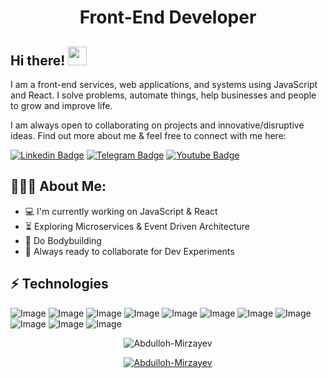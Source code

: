<h1 align="center">Front-End Developer</h1>

## Hi there! <img src="https://raw.githubusercontent.com/aemmadi/aemmadi/master/wave.gif" width="30px">

I am a front-end services, web applications, and systems using JavaScript and React. I solve problems, automate things, help businesses and people to grow and improve life. </br>

I am always open to collaborating on projects and innovative/disruptive ideas. Find out more about me & feel free to connect with me here:

[![Linkedin Badge](https://img.shields.io/badge/-abdulloh_mirzayev-blue?style=flat-square&logo=Linkedin&logoColor=white&link=https://www.linkedin.com/in/sukhrob-nuraliev-100845186/)](https://www.linkedin.com/in/abdulloh-mirzayev-100845186/) 
[![Telegram Badge](https://img.shields.io/badge/@abdulloh2006-2CA5E0?style=flat-square&logo=telegram&logoColor=white&link=https://t.me/sukhrobnuraliev)](https://t.me/abdulloh2006) 
[![Youtube Badge](https://img.shields.io/badge/@WebDasturlash-FF0004?style=flat-square&logo=youtube&logoColor=white&link=https://www.youtube.com/@NuraliyevOrgatadi)](https://www.youtube.com/@Web-Developer)

  
<h2 align="left">👨🏻‍💻 About Me:</h2>

- :computer: I'm currently working on JavaScript & React
- :hourglass_flowing_sand:  Exploring Microservices & Event Driven Architecture
- :muscle: Do Bodybuilding
- :rocket: Always ready to collaborate for Dev Experiments

## ⚡ Technologies
![Image](https://img.shields.io/badge/JavaScript-323330?style=for-the-badge&logo=javascript&logoColor=F7DF1E)
![Image](https://img.shields.io/badge/React.js-35495E?style=for-the-badge&logo=reaktdotjs&logoColor=4FC08D)
![Image](https://img.shields.io/badge/nuxt.js-00C58E?style=for-the-badge&logo=nuxtdotjs&logoColor=white)
![Image](https://img.shields.io/badge/jQuery-0769AD?style=for-the-badge&logo=jquery&logoColor=white)
![Image](https://img.shields.io/badge/Tailwind_CSS-38B2AC?style=for-the-badge&logo=tailwind-css&logoColor=white)
![Image](https://img.shields.io/badge/Git-F05032?style=for-the-badge&logo=git&logoColor=white)
![Image](https://img.shields.io/badge/-HTML5-E34F26?style=for-the-badge&logo=html5&logoColor=white)
![Image](https://img.shields.io/badge/-CSS3-1572B6?style=for-the-badge&logo=css3)
![Image](https://img.shields.io/badge/-Bootstrap-563D7C?style=for-the-badge&logo=bootstrap)
![Image](https://img.shields.io/badge/Git-F05032?style=for-the-badge&logo=git&logoColor=white)
![Image](https://img.shields.io/badge/Figma-F24E1E?style=for-the-badge&logo=figma&logoColor=white)

<p align="center"> <img src="https://github-readme-stats.vercel.app/api?username=Abdulloh-Mirzayev&show_icons=true&theme=gotham" alt="Abdulloh-Mirzayev" />

<p align="center"> <a href="https://github.com/ryo-ma/github-profile-trophy"><img src="https://github-profile-trophy.vercel.app/?username=Abdulloh-Mirzayev&theme=onestar&row=1&margin-w=15&margin-h=15&no-bg=true" alt="Abdulloh-Mirzayev" /></a> </p>
